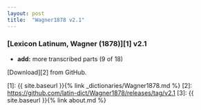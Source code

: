 ```yaml
---
layout: post
title:  "Wagner1878 v2.1"
---
```


### [Lexicon Latinum, Wagner (1878)][1] v2.1

- **add:** more transcribed parts (9 of 18)

[Download][2] from GitHub.


[1]: {{ site.baseurl }}{% link _dictionaries/Wagner1878.md %}
[2]: https://github.com/latin-dict/Wagner1878/releases/tag/v2.1
[3]: {{ site.baseurl }}{% link about.md %}
